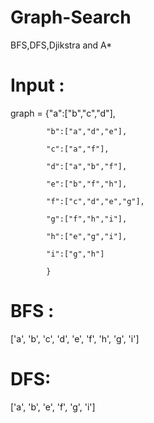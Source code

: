 # Graph-Search
BFS,DFS,Djikstra and A*

# Input :

graph = {"a":["b","c","d"],

            "b":["a","d","e"],
            
            "c":["a","f"],
            
            "d":["a","b","f"],
            
            "e":["b","f","h"],
            
            "f":["c","d","e","g"],
            
            "g":["f","h","i"],
            
            "h":["e","g","i"],
            
            "i":["g","h"]
            
            }
            
# BFS :

['a', 'b', 'c', 'd', 'e', 'f', 'h', 'g', 'i']
# DFS:   

['a', 'b', 'e', 'f', 'g', 'i']
